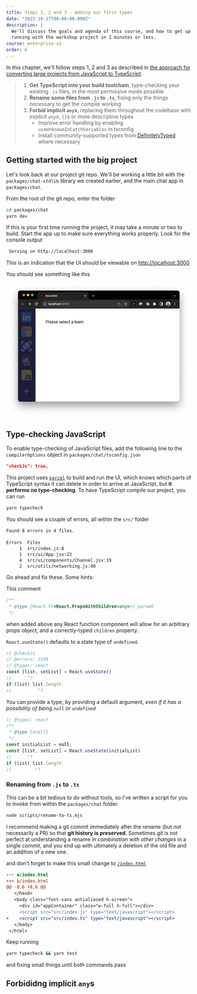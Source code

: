 ```yaml
---
title: Steps 1, 2 and 3 - Adding our first types
date: "2023-10-27T09:00:00.000Z"
description: |
  We'll discuss the goals and agenda of this course, and how to get up and
  running with the workshop project in 2 minutes or less.
course: enterprise-v2
order: 6
---
```


In this chapter, we'll follow steps 1, 2 and 3 as described in [the approach for converting large projects from JavaScript to TypeScript](../05-converting-to-ts/#an-overview-of-the-approach).

> 1. **Get TypeScript into your build toolchain**, type-checking your existing `.js` files, in the most permissive mode possible
> 1. **Rename some files from `.js` to `.ts`**, fixing only the things necessary to get the compile working
> 1. **Forbid implicit `any`s**, replacing them throughout the codebase with _explicit `any`s_, `{}`s or more descriptive types
>    - Improve error handling by enabling `useUnknownInCatchVariables` in tsconfig
>    - Install community-supported types from [DefinitelyTyped](https://github.com/DefinitelyTyped/DefinitelyTyped/) where necessary

## Getting started with the big project

Let's look back at our project git repo. We'll be working a little bit with the `packages/chat-stdlib` library we created earlier, and the main chat app in `packages/chat`.

From the root of the git repo, enter the folder

```sh
cd packages/chat
yarn dev
```

If this is your first time running the project, it may take a minute or two to build. Start the app up to make sure everything works properly. Look for the console output

```sh
 Serving on http://localhost:3000
```

This is an indication that the UI should be viewable on [http://localhost:3000](http://localhost:3000)

You should see something like this

![chat app home screen](./img/app-home.png)

## Type-checking JavaScript

To enable type-checking of JavaScript files, add the following line to the `compilerOptions` object in `packages/chat/tsconfig.json`

```json
"checkJs": true,
```

This project uses [`parcel`](https://parceljs.org/) to build and run the UI, which knows which parts of TypeScript syntax it can delete in order to arrive at JavaScript, but **it performs no type-checking**. To have TypeScript compile our project, you can run

```sh
yarn typecheck
```

You should see a couple of errors, all within the `src/` folder

```pre
Found 8 errors in 4 files.

Errors  Files
     1  src/index.js:8
     1  src/ui/App.jsx:22
     4  src/ui/components/Channel.jsx:19
     2  src/utils/networking.js:40
```

Go ahead and fix these. Some hints:

This comment

```js
/**
 * @type {React.FC<React.PropsWithChildren<any>>} param0 
 */
```

when added above any React function component will allow for an arbitrary props object, and a correctly-typed `children` property.

`React.useState()` defaults to a state type of `undefined`.

```js twoslash
// @checkJs
// @errors: 2339
// @types: react
const [list, setList] = React.useState()
//      ^?
if (list) list.length
//          ^?
```

 You can provide a type, by providing a default argument, _even if it has a possibility of being `null` or `undefined`_

```js twoslash
// @types: react
/**
 * @type {any[]}
 */
const initialList = null;
const [list, setList] = React.useState(initialList)
//      ^?
if (list) list.length
//         ^?
```

### Renaming from `.js` to `.ts`

This can be a bit tedious to do without tools, so I've written a script for you to invoke from within the `packages/chat` folder.

```sh
node scripts/rename-to-ts.mjs
```

I recommend making a git commit immediately after the rename (but not necessarily a PR) so that **git history is preserved**. Sometimes git is not perfect at understanding a rename _in combination with other changes_ in a single commit, and you end up with ultimately a deletion of the old file and an addition of a new one.

and don't forget to make this small change to [`/index.html`](/index.html)

```diff
--- a/index.html
+++ b/index.html
@@ -8,6 +8,6 @@
   </head>
   <body class="font-sans antialiased h-screen">
     <div id="appContainer" class="w-full h-full"></div>
-    <script src="src/index.js" type="text/javascript"></script>
+    <script src="src/index.ts" type="text/javascript"></script>
   </body>
 </html>
```

Keep running

```sh
yarn typecheck && yarn test
```

and fixing small things until both commands pass

## Forbididng implicit `any`s
